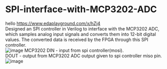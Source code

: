 # SPI-interface-with-MCP3202-ADC
hello
https://www.edaplayground.com/x/hZj4  
Designed an SPI controller in Verilog to interface with the MCP3202 ADC, which samples analog input signals and converts them into 12-bit digital values. The converted data is received by the FPGA through this SPI controller.  
![image](https://github.com/user-attachments/assets/3181e7d5-dafb-475a-9e7a-e7c38bbefc34)  MCP3202
DIN - input from spi controller(mosi).  
DOUT - output from MCP3202 ADC output given to spi controller miso pin.  
![image](https://github.com/user-attachments/assets/a3b844dc-694e-467d-9af2-b08a2709965b)


